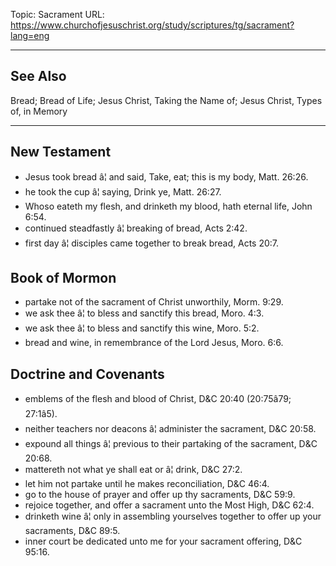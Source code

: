 Topic: Sacrament
URL: https://www.churchofjesuschrist.org/study/scriptures/tg/sacrament?lang=eng

---

## See Also

Bread; Bread of Life; Jesus Christ, Taking the Name of; Jesus Christ, Types of, in Memory

---

## New Testament

- Jesus took bread â¦ and said, Take, eat; this is my body, Matt. 26:26.
- he took the cup â¦ saying, Drink ye, Matt. 26:27.
- Whoso eateth my flesh, and drinketh my blood, hath eternal life, John 6:54.
- continued steadfastly â¦ breaking of bread, Acts 2:42.
- first day â¦ disciples came together to break bread, Acts 20:7.

## Book of Mormon

- partake not of the sacrament of Christ unworthily, Morm. 9:29.
- we ask thee â¦ to bless and sanctify this bread, Moro. 4:3.
- we ask thee â¦ to bless and sanctify this wine, Moro. 5:2.
- bread and wine, in remembrance of the Lord Jesus, Moro. 6:6.

## Doctrine and Covenants

- emblems of the flesh and blood of Christ, D&C 20:40 (20:75â79; 27:1â5).
- neither teachers nor deacons â¦ administer the sacrament, D&C 20:58.
- expound all things â¦ previous to their partaking of the sacrament, D&C 20:68.
- mattereth not what ye shall eat or â¦ drink, D&C 27:2.
- let him not partake until he makes reconciliation, D&C 46:4.
- go to the house of prayer and offer up thy sacraments, D&C 59:9.
- rejoice together, and offer a sacrament unto the Most High, D&C 62:4.
- drinketh wine â¦ only in assembling yourselves together to offer up your sacraments, D&C 89:5.
- inner court be dedicated unto me for your sacrament offering, D&C 95:16.

